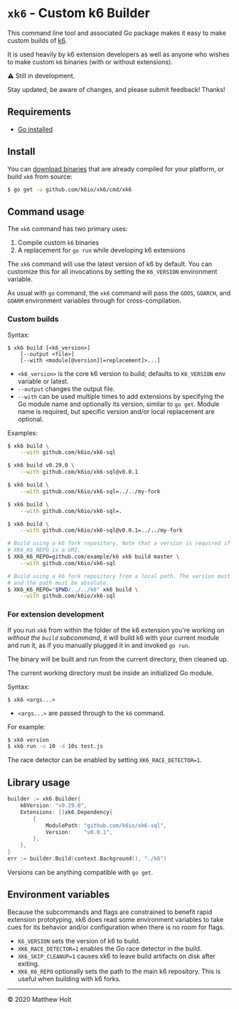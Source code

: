 `xk6` - Custom k6 Builder
===============================

This command line tool and associated Go package makes it easy to make custom builds of [k6](https://github.com/k6io/k6).

It is used heavily by k6 extension developers as well as anyone who wishes to make custom `k6` binaries (with or without extensions).

⚠️ Still in development.

Stay updated, be aware of changes, and please submit feedback! Thanks!

## Requirements

- [Go installed](https://golang.org/doc/install)

## Install

You can [download binaries](https://github.com/k6io/xk6/releases) that are already compiled for your platform, or build `xk6` from source:

```bash
$ go get -u github.com/k6io/xk6/cmd/xk6
```


## Command usage

The `xk6` command has two primary uses:

1. Compile custom `k6` binaries
2. A replacement for `go run` while developing k6 extensions

The `xk6` command will use the latest version of k6 by default. You can customize this for all invocations by setting the `K6_VERSION` environment variable.

As usual with `go` command, the `xk6` command will pass the `GOOS`, `GOARCH`, and `GOARM` environment variables through for cross-compilation.


### Custom builds

Syntax:

```
$ xk6 build [<k6_version>]
    [--output <file>]
    [--with <module[@version][=replacement]>...]
```

- `<k6_version>` is the core k6 version to build; defaults to `K6_VERSION` env variable or latest.
- `--output` changes the output file.
- `--with` can be used multiple times to add extensions by specifying the Go module name and optionally its version, similar to `go get`. Module name is required, but specific version and/or local replacement are optional.

Examples:

```bash
$ xk6 build \
    --with github.com/k6io/xk6-sql

$ xk6 build v0.29.0 \
    --with github.com/k6io/xk6-sql@v0.0.1

$ xk6 build \
    --with github.com/k6io/xk6-sql=../../my-fork

$ xk6 build \
    --with github.com/k6io/xk6-sql=.

$ xk6 build \
    --with github.com/k6io/xk6-sql@v0.0.1=../../my-fork

# Build using a k6 fork repository. Note that a version is required if
# XK6_K6_REPO is a URI.
$ XK6_K6_REPO=github.com/example/k6 xk6 build master \
    --with github.com/k6io/xk6-sql

# Build using a k6 fork repository from a local path. The version must be omitted
# and the path must be absolute.
$ XK6_K6_REPO="$PWD/../../k6" xk6 build \
    --with github.com/k6io/xk6-sql
```

### For extension development

If you run `xk6` from within the folder of the k6 extension you're working on _without the `build` subcommand_, it will build k6 with your current module and run it, as if you manually plugged it in and invoked `go run`.

The binary will be built and run from the current directory, then cleaned up.

The current working directory must be inside an initialized Go module.

Syntax:

```
$ xk6 <args...>
```
- `<args...>` are passed through to the `k6` command.

For example:

```bash
$ xk6 version
$ xk6 run -u 10 -d 10s test.js
```

The race detector can be enabled by setting `XK6_RACE_DETECTOR=1`.


## Library usage

```go
builder := xk6.Builder{
	k6Version: "v0.29.0",
	Extensions: []xk6.Dependency{
		{
			ModulePath: "github.com/k6io/xk6-sql",
			Version:    "v0.0.1",
		},
	},
}
err := builder.Build(context.Background(), "./k6")
```

Versions can be anything compatible with `go get`.



## Environment variables

Because the subcommands and flags are constrained to benefit rapid extension prototyping, xk6 does read some environment variables to take cues for its behavior and/or configuration when there is no room for flags.

- `K6_VERSION` sets the version of k6 to build.
- `XK6_RACE_DETECTOR=1` enables the Go race detector in the build.
- `XK6_SKIP_CLEANUP=1` causes xk6 to leave build artifacts on disk after exiting.
- `XK6_K6_REPO` optionally sets the path to the main k6 repository. This is useful when building with k6 forks.


---

&copy; 2020 Matthew Holt

